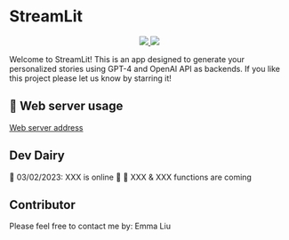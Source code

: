 # StreamLit

<p align="center">
  <!-- License -->
  <a href="./LICENSE">
    <img src="https://img.shields.io/badge/license-Apache%202.0-yellow.svg?logo=apache"/>
  </a>
  <!-- WebServer -->
  <a href="http://emma–gpt.streamlit.app">
    <img src="https://img.shields.io/badge/Webserver-v1.27.0-8A2BE2.svg?logo=semanticweb"/>
  </a>
</p>

Welcome to StreamLit! This is an app designed to generate your personalized stories using GPT-4 and OpenAI API as backends. 
If you like this project please let us know by starring it!

## 📄 Web server usage 
[Web server address](http://emma–gpt.streamlit.app) 

## Dev Dairy
📘 03/02/2023: XXX is online
📘 
📘 XXX & XXX functions are coming

## Contributor
Please feel free to contact me by: Emma Liu 
